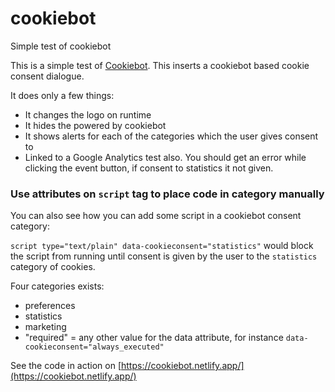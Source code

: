 # cookiebot
Simple test of cookiebot

This is a simple test of [Cookiebot](https://www.cookiebot.com/da/). This inserts a cookiebot based cookie consent dialogue.

It does only a few things:

* It changes the logo on runtime
* It hides the powered by cookiebot
* It shows alerts for each of the categories which the user gives consent to
* Linked to a Google Analytics test also. You should get an error while clicking the event button, if consent to statistics it not given.

### Use attributes on `script` tag to place code in category manually
You can also see how you can add some script in a cookiebot consent category:

`script type="text/plain" data-cookieconsent="statistics"` would block the script from running until consent is given by the user to the `statistics` category of cookies.

Four categories exists:

* preferences
* statistics
* marketing
* "required" = any other value for the data attribute, for instance `data-cookieconsent="always_executed"`


See the code in action on [https://cookiebot.netlify.app/](https://cookiebot.netlify.app/)
